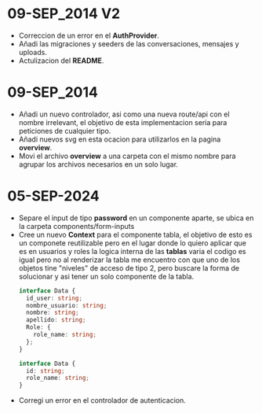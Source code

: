 # 09-SEP_2014 V2
+ Correccion de un error en el __AuthProvider__.
+ Añadi las migraciones y seeders de las conversaciones, mensajes y uploads.
+ Actulizacion del __README__.

# 09-SEP_2014

+ Añadi un nuevo controlador, asi como una nueva route/api con el nombre irrelevant, el objetivo de esta implementacion seria para peticiones de cualquier tipo.
+ Añadi nuevos svg en esta ocacion para utilizarlos en la pagina __overview__.
+ Movi el archivo __overview__ a una carpeta con el mismo nombre para agrupar los archivos necesarios en un solo lugar.

# 05-SEP-2024

+ Separe el input de tipo __password__ en un componente aparte, se ubica en la carpeta components/form-inputs
+ Cree un nuevo __Context__ para el componente tabla, el objetivo de esto es un componete reutilizable pero en el lugar donde lo quiero aplicar que es en usuarios y roles la logica interna de las __tablas__ varia el codigo es igual pero no al renderizar la tabla me encuentro con que uno de los objetos tine "niveles" de acceso de tipo 2, pero buscare la forma de solucionar y asi tener un solo componente de la tabla.
  ```ts
  interface Data {
    id_user: string;
    nombre_usuario: string;
    nombre: string;
    apellido: string;
    Role: {
      role_name: string;
    };
  }

  interface Data {
    id: string;
    role_name: string;
  }

  ```
+ Corregi un error en el controlador de autenticacion.
